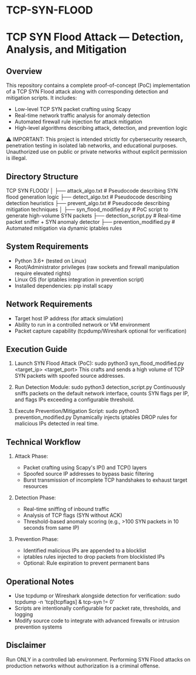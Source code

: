 # TCP-SYN-FLOOD

TCP SYN Flood Attack — Detection, Analysis, and Mitigation
=========================================================

Overview
--------
This repository contains a complete proof-of-concept (PoC) implementation of a TCP SYN Flood attack along with corresponding detection and mitigation scripts.
It includes:
- Low-level TCP SYN packet crafting using Scapy
- Real-time network traffic analysis for anomaly detection
- Automated firewall rule injection for attack mitigation
- High-level algorithms describing attack, detection, and prevention logic

⚠ IMPORTANT: This project is intended strictly for cybersecurity research, penetration testing in isolated lab networks, and educational purposes. Unauthorized use on public or private networks without explicit permission is illegal.

Directory Structure
-------------------
TCP SYN FLOOD/
│
├── attack_algo.txt           # Pseudocode describing SYN flood generation logic
├── detect_algo.txt           # Pseudocode describing detection heuristics
├── prevent_algo.txt          # Pseudocode describing mitigation techniques
│
├── syn_flood_modified.py     # PoC script to generate high-volume SYN packets
├── detection_script.py       # Real-time packet sniffer + SYN anomaly detector
├── prevention_modified.py    # Automated mitigation via dynamic iptables rules

System Requirements
-------------------
- Python 3.6+ (tested on Linux)
- Root/Administrator privileges (raw sockets and firewall manipulation require elevated rights)
- Linux OS (for iptables integration in prevention script)
- Installed dependencies:
    pip install scapy

Network Requirements
--------------------
- Target host IP address (for attack simulation)
- Ability to run in a controlled network or VM environment
- Packet capture capability (tcpdump/Wireshark optional for verification)

Execution Guide
---------------
1. Launch SYN Flood Attack (PoC):
    sudo python3 syn_flood_modified.py <target_ip> <target_port>
   This crafts and sends a high volume of TCP SYN packets with spoofed source addresses.

2. Run Detection Module:
    sudo python3 detection_script.py
   Continuously sniffs packets on the default network interface, counts SYN flags per IP, and flags IPs exceeding a configurable threshold.

3. Execute Prevention/Mitigation Script:
    sudo python3 prevention_modified.py
   Dynamically injects iptables DROP rules for malicious IPs detected in real time.

Technical Workflow
------------------
1. Attack Phase:
   - Packet crafting using Scapy's IP() and TCP() layers
   - Spoofed source IP addresses to bypass basic filtering
   - Burst transmission of incomplete TCP handshakes to exhaust target resources

2. Detection Phase:
   - Real-time sniffing of inbound traffic
   - Analysis of TCP flags (SYN without ACK)
   - Threshold-based anomaly scoring (e.g., >100 SYN packets in 10 seconds from same IP)

3. Prevention Phase:
   - Identified malicious IPs are appended to a blocklist
   - iptables rules injected to drop packets from blocklisted IPs
   - Optional: Rule expiration to prevent permanent bans

Operational Notes
-----------------
- Use tcpdump or Wireshark alongside detection for verification:
    sudo tcpdump -n 'tcp[tcpflags] & tcp-syn != 0'
- Scripts are intentionally configurable for packet rate, thresholds, and logging
- Modify source code to integrate with advanced firewalls or intrusion prevention systems

Disclaimer
----------
Run ONLY in a controlled lab environment. Performing SYN Flood attacks on production networks without authorization is a criminal offense.
